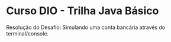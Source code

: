 # Curso DIO - Trilha Java Básico
Resolução do Desafio: Simulando uma conta bancária através do terminal/console.
